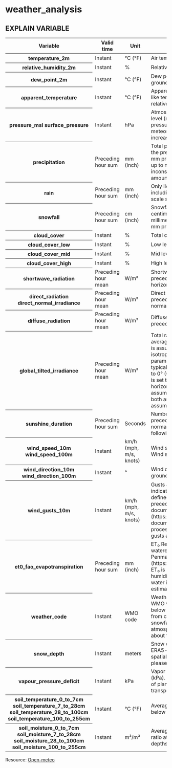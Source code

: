 ﻿# weather_analysis

## EXPLAIN VARIABLE

<table class="table">

<thead>

<tr>

<th scope="col">Variable</th>

<th scope="col">Valid time</th>

<th scope="col">Unit</th>

<th scope="col">Description</th>

</tr>

</thead>

<tbody>

<tr>

<th scope="row">temperature_2m</th>

<td>Instant</td>

<td>°C (°F)</td>

<td>Air temperature at 2 meters above ground</td>

</tr>

<tr>

<th scope="row">relative_humidity_2m</th>

<td>Instant</td>

<td>%</td>

<td>Relative humidity at 2 meters above ground</td>

</tr>

<tr>

<th scope="row">dew_point_2m</th>

<td>Instant</td>

<td>°C (°F)</td>

<td>Dew point temperature at 2 meters above ground</td>

</tr>

<tr>

<th scope="row">apparent_temperature</th>

<td>Instant</td>

<td>°C (°F)</td>

<td>Apparent temperature is the perceived feels-like temperature combining wind chill factor, relative humidity and solar radiation</td>

</tr>

<tr>

<th scope="row">pressure_msl
surface_pressure</th>

<td>Instant</td>

<td>hPa</td>

<td>Atmospheric air pressure reduced to mean sea level (msl) or pressure at surface. Typically pressure on mean sea level is used in meteorology. Surface pressure gets lower with increasing elevation.</td>

</tr>

<tr>

<th scope="row">precipitation</th>

<td>Preceding hour sum</td>

<td>mm (inch)</td>

<td>Total precipitation (rain, showers, snow) sum of the preceding hour. Data is stored with a 0.1 mm precision. If precipitation data is summed up to monthly sums, there might be small inconsistencies with the total precipitation amount.</td>

</tr>

<tr>

<th scope="row">rain</th>

<td>Preceding hour sum</td>

<td>mm (inch)</td>

<td>Only liquid precipitation of the preceding hour including local showers and rain from large scale systems.</td>

</tr>

<tr>

<th scope="row">snowfall</th>

<td>Preceding hour sum</td>

<td>cm (inch)</td>

<td>Snowfall amount of the preceding hour in centimeters. For the water equivalent in millimeter, divide by 7\. E.g. 7 cm snow = 10 mm precipitation water equivalent</td>

</tr>

<tr>

<th scope="row">cloud_cover</th>

<td>Instant</td>

<td>%</td>

<td>Total cloud cover as an area fraction</td>

</tr>

<tr>

<th scope="row">cloud_cover_low</th>

<td>Instant</td>

<td>%</td>

<td>Low level clouds and fog up to 2 km altitude</td>

</tr>

<tr>

<th scope="row">cloud_cover_mid</th>

<td>Instant</td>

<td>%</td>

<td>Mid level clouds from 2 to 6 km altitude</td>

</tr>

<tr>

<th scope="row">cloud_cover_high</th>

<td>Instant</td>

<td>%</td>

<td>High level clouds from 6 km altitude</td>

</tr>

<tr>

<th scope="row">shortwave_radiation</th>

<td>Preceding hour mean</td>

<td>W/m²</td>

<td>Shortwave solar radiation as average of the preceding hour. This is equal to the total global horizontal irradiation</td>

</tr>

<tr>

<th scope="row">direct_radiation
direct_normal_irradiance</th>

<td>Preceding hour mean</td>

<td>W/m²</td>

<td>Direct solar radiation as average of the preceding hour on the horizontal plane and the normal plane (perpendicular to the sun)</td>

</tr>

<tr>

<th scope="row">diffuse_radiation</th>

<td>Preceding hour mean</td>

<td>W/m²</td>

<td>Diffuse solar radiation as average of the preceding hour</td>

</tr>

<tr>

<th scope="row">global_tilted_irradiance</th>

<td>Preceding hour mean</td>

<td>W/m²</td>

<td>Total radiation received on a tilted pane as average of the preceding hour. The calculation is assuming a fixed albedo of 20% and in isotropic sky. Please specify tilt and azimuth parameter. Tilt ranges from 0° to 90° and is typically around 45°. Azimuth should be close to 0° (0° south, -90° east, 90° west). If azimuth is set to "nan", the calculation assumes a horizontal tracker. If tilt is set to "nan", it is assumed that the panel has a vertical tracker. If both are set to "nan", a bi-axial tracker is assumed.</td>

</tr>

<tr>

<th scope="row">sunshine_duration</th>

<td>Preceding hour sum</td>

<td>Seconds</td>

<td>Number of seconds of sunshine of the preceding hour per hour calculated by direct normalized irradiance exceeding 120 W/m², following the WMO definition.</td>

</tr>

<tr>

<th scope="row">wind_speed_10m
wind_speed_100m</th>

<td>Instant</td>

<td>km/h (mph, m/s, knots)</td>

<td>Wind speed at 10 or 100 meters above ground. Wind speed on 10 meters is the standard level.</td>

</tr>

<tr>

<th scope="row">wind_direction_10m
wind_direction_100m</th>

<td>Instant</td>

<td>°</td>

<td>Wind direction at 10 or 100 meters above ground</td>

</tr>

<tr>

<th scope="row">wind_gusts_10m</th>

<td>Instant</td>

<td>km/h (mph, m/s, knots)</td>

<td>Gusts at 10 meters above ground of the indicated hour. Wind gusts in <mark>CERRA</mark> are defined as the maximum wind gusts of the preceding hour. Please consult the [ECMWF IFS documentation](https://www.ecmwf.int/en/elibrary/81271-ifs-documentation-cy47r3-part-iv-physical-processes) for more information on how wind gusts are parameterized in weather models.</td>

</tr>

<tr>

<th scope="row">et0_fao_evapotranspiration</th>

<td>Preceding hour sum</td>

<td>mm (inch)</td>

<td>ET₀ Reference Evapotranspiration of a well watered grass field. Based on [FAO-56 Penman-Monteith equations](https://www.fao.org/3/x0490e/x0490e04.htm) ET₀ is calculated from temperature, wind speed, humidity and solar radiation. Unlimited soil water is assumed. ET₀ is commonly used to estimate the required irrigation for plants.</td>

</tr>

<tr>

<th scope="row">weather_code</th>

<td>Instant</td>

<td>WMO code</td>

<td>Weather condition as a numeric code. Follow WMO weather interpretation codes. See table below for details. Weather code is calculated from cloud cover analysis, precipitation and snowfall. As barely no information about atmospheric stability is available, estimation about thunderstorms is not possible.</td>

</tr>

<tr>

<th scope="row">snow_depth</th>

<td>Instant</td>

<td>meters</td>

<td>Snow depth on the ground. Snow depth in ERA5-Land tends to be overestimated. As the spatial resolution for snow depth is limited, please use it with care.</td>

</tr>

<tr>

<th scope="row">vapour_pressure_deficit</th>

<td>Instant</td>

<td>kPa</td>

<td>Vapor Pressure Deificit (VPD) in kilopascal (kPa). For high VPD (>1.6), water transpiration of plants increases. For low VPD (<0.4), transpiration decreases</td>

</tr>

<tr>

<th scope="row">soil_temperature_0_to_7cm
soil_temperature_7_to_28cm
soil_temperature_28_to_100cm
soil_temperature_100_to_255cm</th>

<td>Instant</td>

<td>°C (°F)</td>

<td>Average temperature of different soil levels below ground.</td>

</tr>

<tr>

<th scope="row">soil_moisture_0_to_7cm
soil_moisture_7_to_28cm
soil_moisture_28_to_100cm
soil_moisture_100_to_255cm</th>

<td>Instant</td>

<td>m³/m³</td>

<td>Average soil water content as volumetric mixing ratio at 0-7, 7-28, 28-100 and 100-255 cm depths.</td>

</tr>

</tbody>

</table>

<p>Resource: <a href="https://open-meteo.com/en/docs/historical-weather-api">Open-meteo</a></p>
